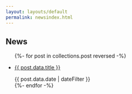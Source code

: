 ```yaml
---
layout: layouts/default
permalink: newsindex.html
---
```

<div id="content" class="floe-content">
<div class="flc-toc-tocContainer toc"> </div>
<h2> News </h2>
<div class="floe-news-archive">
<ul >
{%- for post in collections.post reversed -%}
<li><a href="{{ '/' | url }}{{ post.data.permalink }}"><p> {{ post.data.title }}</p></a>
<time class="floe-date" datetime="{{ post.data.date | w3DateFilter }}">{{ post.data.date | dateFilter }}</time>
</li>
{%- endfor -%}
</ul>
</div>
</div>
